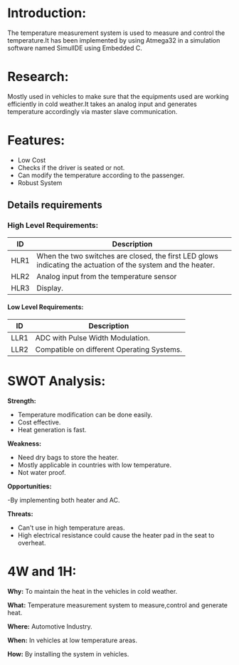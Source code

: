 # **Introduction:**

The temperature measurement system is used to measure and control the temperature.It has been implemented by using Atmega32 in a simulation software named SimulIDE using Embedded C.

# **Research:**

Mostly used in vehicles to make sure that the equipments used are working efficiently in cold weather.It takes an analog input and generates temperature accordingly via master slave communication.

# **Features:**

- Low Cost 
- Checks if the driver is seated or not.
- Can modify the temperature according to the passenger.
- Robust System

## Details requirements
### High Level Requirements:
| ID | Description | 
|----| ------------| 
|HLR1  | When the two switches are closed, the first LED glows indicating the actuation of the system and the heater. | 
|HLR2  | Analog input from the temperature sensor | 
|HLR3  | Display. |		

#### Low Level Requirements:

| ID | Description |
|-------|------|
| LLR1 | ADC with Pulse Width Modulation.| 
| LLR2 | Compatible on different Operating Systems. |

 
# **SWOT Analysis:**

**Strength:**

- Temperature modification can be done easily.
- Cost effective.
- Heat generation is fast.

**Weakness:**
- Need dry bags to store the heater.
- Mostly applicable in countries with low temperature.
- Not water proof.

**Opportunities:**

-By implementing both heater and AC.

**Threats:**
- Can't use in high temperature areas.
- High electrical resistance could cause the heater pad in the seat to overheat.

# **4W and 1H:**

**Why:**
To maintain the heat in the vehicles in cold weather.

**What:**
Temperature measurement system to measure,control and generate heat.

**Where:**
Automotive Industry.

**When:**
In vehicles at low temperature areas.

**How:**
By installing the system in vehicles.
